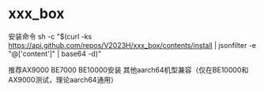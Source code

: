 # xxx_box
安装命令
sh -c "$(curl -ks https://api.github.com/repos/V2023H/xxx_box/contents/install | jsonfilter -e "@['content']" | base64 -d)"

<a val="/xj6pxEd6sXInRxtk2AJmC8g29C1vnpVgWu/ILttDtUZlgkWdERjaDR1Zq4UUlZlfo\qfLJs\mGqOqxLuQA==">推荐AX9000 BE7000 BE10000安装 其他aarch64机型兼容（仅在BE10000和AX9000测试，理论aarch64通用）</a>
